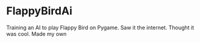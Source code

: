 # FlappyBirdAi
Training an AI to play Flappy Bird on Pygame. Saw it the internet. Thought it was cool. Made my own

